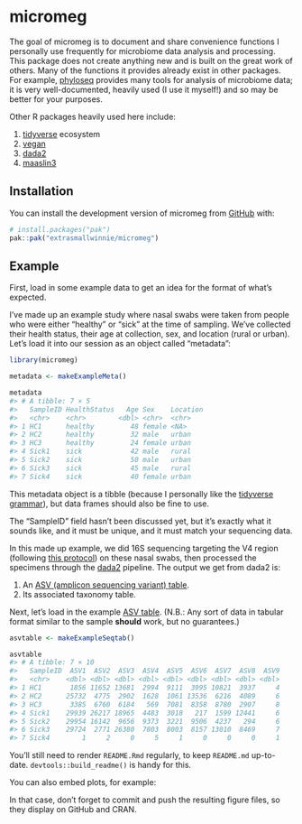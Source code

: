 
<!-- README.md is generated from README.Rmd. Please edit that file -->

# micromeg

<!-- badges: start -->

<!-- badges: end -->

The goal of micromeg is to document and share convenience functions I
personally use frequently for microbiome data analysis and processing.
This package does not create anything new and is built on the great work
of others. Many of the functions it provides already exist in other
packages. For example,
[phyloseq](https://bioconductor.org/packages/release/bioc/html/phyloseq.html)
provides many tools for analysis of microbiome data; it is very
well-documented, heavily used (I use it myself!) and so may be better
for your purposes.

Other R packages heavily used here include:  
1. [tidyverse](https://tidyverse.tidyverse.org) ecosystem  
2. [vegan](https://cran.r-project.org/web/packages/vegan/index.html)  
3. [dada2](https://benjjneb.github.io/dada2/)  
4. [maaslin3](https://huttenhower.sph.harvard.edu/maaslin3/)

## Installation

You can install the development version of micromeg from
[GitHub](https://github.com/extrasmallwinnie/micromeg/) with:

``` r
# install.packages("pak")
pak::pak("extrasmallwinnie/micromeg")
```

## Example

First, load in some example data to get an idea for the format of what’s
expected.

I’ve made up an example study where nasal swabs were taken from people
who were either “healthy” or “sick” at the time of sampling. We’ve
collected their health status, their age at collection, sex, and
location (rural or urban). Let’s load it into our session as an object
called “metadata”:

``` r
library(micromeg)

metadata <- makeExampleMeta()

metadata
#> # A tibble: 7 × 5
#>   SampleID HealthStatus   Age Sex    Location
#>   <chr>    <chr>        <dbl> <chr>  <chr>   
#> 1 HC1      healthy         48 female <NA>    
#> 2 HC2      healthy         32 male   urban   
#> 3 HC3      healthy         24 female urban   
#> 4 Sick1    sick            42 male   rural   
#> 5 Sick2    sick            50 male   urban   
#> 6 Sick3    sick            45 male   rural   
#> 7 Sick4    sick            40 female urban
```

This metadata object is a tibble (because I personally like the
[tidyverse grammar](https://www.tmwr.org/tidyverse)), but data frames
should also be fine to use.

The “SampleID” field hasn’t been discussed yet, but it’s exactly what it
sounds like, and it must be unique, and it must match your sequencing
data.

In this made up example, we did 16S sequencing targeting the V4 region
(following [this
protocol](https://journals.asm.org/doi/10.1128/aem.01043-13)) on these
nasal swabs, then processed the specimens through the
[dada2](https://benjjneb.github.io/dada2/) pipeline. The output we get
from dada2 is:

1.  An [ASV (amplicon sequencing variant)
    table](https://benjjneb.github.io/dada2/).  
2.  Its associated taxonomy table.

Next, let’s load in the example [ASV
table](https://benjjneb.github.io/dada2/). (N.B.: Any sort of data in
tabular format similar to the sample **should** work, but no
guarantees.)

``` r
asvtable <- makeExampleSeqtab()

asvtable
#> # A tibble: 7 × 10
#>   SampleID  ASV1  ASV2  ASV3  ASV4  ASV5  ASV6  ASV7  ASV8  ASV9
#>   <chr>    <dbl> <dbl> <dbl> <dbl> <dbl> <dbl> <dbl> <dbl> <dbl>
#> 1 HC1       1856 11652 13681  2994  9111  3995 10821  3937     4
#> 2 HC2      25732  4775  2902  1628  1061 13536  6216  4089     6
#> 3 HC3       3385  6760  6184   569  7081  8358  8780  2907     8
#> 4 Sick1    29939 26217 18965  4483  3018   217  1599 12441     6
#> 5 Sick2    29954 16142  9656  9373  3221  9506  4237   294     6
#> 6 Sick3    29724  2771 26380  7803  8003  8157 13010  8469     7
#> 7 Sick4        1     2     0     5     1     0     0     0     1
```

You’ll still need to render `README.Rmd` regularly, to keep `README.md`
up-to-date. `devtools::build_readme()` is handy for this.

You can also embed plots, for example:

In that case, don’t forget to commit and push the resulting figure
files, so they display on GitHub and CRAN.
